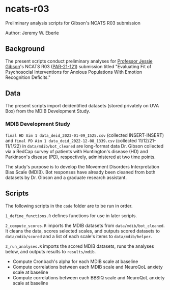 # ncats-r03
Preliminary analysis scripts for Gibson's NCATS R03 submission

Author: Jeremy W. Eberle

## Background

The present scripts conduct preliminary analyses for [Professor Jessie Gibson](https://www.nursing.virginia.edu/people/js6zn/)'s NCATS R03 ([PAR-21-121](https://grants.nih.gov/grants/guide/pa-files/PAR-21-121.html)) submission titled "Evaluating Fit of Psychosocial Interventions for Anxious Populations With Emotion Recognition Deficits."

## Data

The present scripts import deidentified datasets (stored privately on UVA Box) from the MDIB Development Study.

### MDIB Development Study

`final HD Aim 1 data_deid_2023-01-09_1525.csv` (collected INSERT-INSERT) and `final PD Aim 1 data_deid_2022-12-08_1339.csv` (collected 11/12/21-11/1/22) in `data/mdib/bot_cleaned` are long-format data Dr. Gibson collected via a RedCap survey of patients with Huntington's disease (HD) and Parkinson's disease (PD), respectively, administered at two time points.

The study's purpose is to develop the Movement Disorders Interpretation Bias Scale (MDIB). Bot responses have already been cleaned from both datasets by Dr. Gibson and a graduate research assistant.

## Scripts

The following scripts in the `code` folder are to be run in order.

`1_define_functions.R` defines functions for use in later scripts.

`2_compute_scores.R` imports the MDIB datasets from `data/mdib/bot_cleaned`. It cleans the data, scores selected scales, and outputs scored datasets to `data/mdib/scored` and a list of each scale's items to `data/mdib/helper`.

`3_run_analyses.R` imports the scored MDIB datasets, runs the analyses below, and outputs results to `results/mdib`.
- Compute Cronbach's alpha for each MDIB scale at baseline
- Compute correlations between each MDIB scale and NeuroQoL anxiety scale at baseline
- Compute correlations between each BBSIQ scale and NeuroQoL anxiety scale at baseline